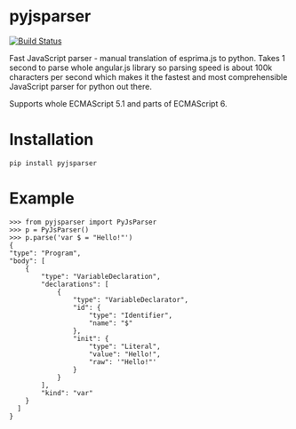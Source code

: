 # pyjsparser
[![Build Status](https://travis-ci.org/PiotrDabkowski/pyjsparser.svg?branch=master)](https://travis-ci.org/PiotrDabkowski/pyjsparser)

Fast JavaScript parser - manual translation of esprima.js to python. Takes 1 second to parse whole angular.js library so parsing speed is about 100k characters per second which makes it the fastest and most comprehensible JavaScript parser for python out there.

Supports whole ECMAScript 5.1 and parts of ECMAScript 6. 

# Installation 

    pip install pyjsparser
    
# Example
    
    >>> from pyjsparser import PyJsParser
    >>> p = PyJsParser()
    >>> p.parse('var $ = "Hello!"')
    {
    "type": "Program",
    "body": [
        {
            "type": "VariableDeclaration",
            "declarations": [
                {
                    "type": "VariableDeclarator",
                    "id": {
                        "type": "Identifier",
                        "name": "$"
                    },
                    "init": {
                        "type": "Literal",
                        "value": "Hello!",
                        "raw": '"Hello!"'
                    }
                }
            ],
            "kind": "var"
        }
      ]
    }

